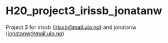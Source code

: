 # H20_project3_irissb_jonatanw
Project 3 for irissb (irissb@mail.uio.no) and jonatanw (jonatanw@mail.uio.no)
